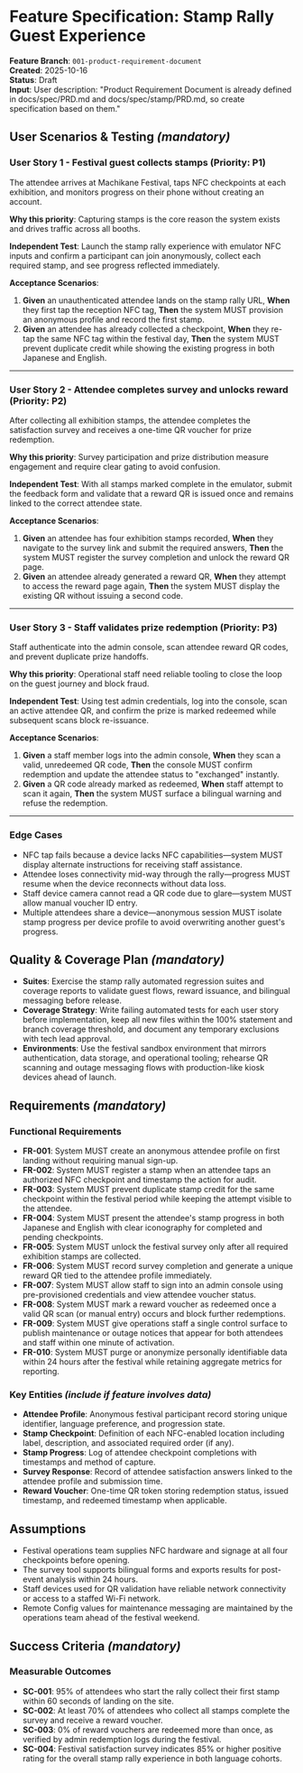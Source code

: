 # Feature Specification: Stamp Rally Guest Experience

**Feature Branch**: `001-product-requirement-document`  
**Created**: 2025-10-16  
**Status**: Draft  
**Input**: User description: "Product Requirement Document is already defined in docs/spec/PRD.md and docs/spec/stamp/PRD.md, so create specification based on them."

## User Scenarios & Testing *(mandatory)*

### User Story 1 - Festival guest collects stamps (Priority: P1)

The attendee arrives at Machikane Festival, taps NFC checkpoints at each exhibition, and monitors progress on their phone without creating an account.

**Why this priority**: Capturing stamps is the core reason the system exists and drives traffic across all booths.

**Independent Test**: Launch the stamp rally experience with emulator NFC inputs and confirm a participant can join anonymously, collect each required stamp, and see progress reflected immediately.

**Acceptance Scenarios**:

1. **Given** an unauthenticated attendee lands on the stamp rally URL, **When** they first tap the reception NFC tag, **Then** the system MUST provision an anonymous profile and record the first stamp.
2. **Given** an attendee has already collected a checkpoint, **When** they re-tap the same NFC tag within the festival day, **Then** the system MUST prevent duplicate credit while showing the existing progress in both Japanese and English.

---

### User Story 2 - Attendee completes survey and unlocks reward (Priority: P2)

After collecting all exhibition stamps, the attendee completes the satisfaction survey and receives a one-time QR voucher for prize redemption.

**Why this priority**: Survey participation and prize distribution measure engagement and require clear gating to avoid confusion.

**Independent Test**: With all stamps marked complete in the emulator, submit the feedback form and validate that a reward QR is issued once and remains linked to the correct attendee state.

**Acceptance Scenarios**:

1. **Given** an attendee has four exhibition stamps recorded, **When** they navigate to the survey link and submit the required answers, **Then** the system MUST register the survey completion and unlock the reward QR page.
2. **Given** an attendee already generated a reward QR, **When** they attempt to access the reward page again, **Then** the system MUST display the existing QR without issuing a second code.

---

### User Story 3 - Staff validates prize redemption (Priority: P3)

Staff authenticate into the admin console, scan attendee reward QR codes, and prevent duplicate prize handoffs.

**Why this priority**: Operational staff need reliable tooling to close the loop on the guest journey and block fraud.

**Independent Test**: Using test admin credentials, log into the console, scan an active attendee QR, and confirm the prize is marked redeemed while subsequent scans block re-issuance.

**Acceptance Scenarios**:

1. **Given** a staff member logs into the admin console, **When** they scan a valid, unredeemed QR code, **Then** the console MUST confirm redemption and update the attendee status to "exchanged" instantly.
2. **Given** a QR code already marked as redeemed, **When** staff attempt to scan it again, **Then** the system MUST surface a bilingual warning and refuse the redemption.

---

### Edge Cases

- NFC tap fails because a device lacks NFC capabilities—system MUST display alternate instructions for receiving staff assistance.
- Attendee loses connectivity mid-way through the rally—progress MUST resume when the device reconnects without data loss.
- Staff device camera cannot read a QR code due to glare—system MUST allow manual voucher ID entry.
- Multiple attendees share a device—anonymous session MUST isolate stamp progress per device profile to avoid overwriting another guest's progress.

## Quality & Coverage Plan *(mandatory)*

- **Suites**: Exercise the stamp rally automated regression suites and coverage reports to validate guest flows, reward issuance, and bilingual messaging before release.
- **Coverage Strategy**: Write failing automated tests for each user story before implementation, keep all new files within the 100% statement and branch coverage threshold, and document any temporary exclusions with tech lead approval.
- **Environments**: Use the festival sandbox environment that mirrors authentication, data storage, and operational tooling; rehearse QR scanning and outage messaging flows with production-like kiosk devices ahead of launch.

## Requirements *(mandatory)*

### Functional Requirements

- **FR-001**: System MUST create an anonymous attendee profile on first landing without requiring manual sign-up.
- **FR-002**: System MUST register a stamp when an attendee taps an authorized NFC checkpoint and timestamp the action for audit.
- **FR-003**: System MUST prevent duplicate stamp credit for the same checkpoint within the festival period while keeping the attempt visible to the attendee.
- **FR-004**: System MUST present the attendee's stamp progress in both Japanese and English with clear iconography for completed and pending checkpoints.
- **FR-005**: System MUST unlock the festival survey only after all required exhibition stamps are collected.
- **FR-006**: System MUST record survey completion and generate a unique reward QR tied to the attendee profile immediately.
- **FR-007**: System MUST allow staff to sign into an admin console using pre-provisioned credentials and view attendee voucher status.
- **FR-008**: System MUST mark a reward voucher as redeemed once a valid QR scan (or manual entry) occurs and block further redemptions.
- **FR-009**: System MUST give operations staff a single control surface to publish maintenance or outage notices that appear for both attendees and staff within one minute of activation.
- **FR-010**: System MUST purge or anonymize personally identifiable data within 24 hours after the festival while retaining aggregate metrics for reporting.

### Key Entities *(include if feature involves data)*

- **Attendee Profile**: Anonymous festival participant record storing unique identifier, language preference, and progression state.
- **Stamp Checkpoint**: Definition of each NFC-enabled location including label, description, and associated required order (if any).
- **Stamp Progress**: Log of attendee checkpoint completions with timestamps and method of capture.
- **Survey Response**: Record of attendee satisfaction answers linked to the attendee profile and submission time.
- **Reward Voucher**: One-time QR token storing redemption status, issued timestamp, and redeemed timestamp when applicable.

## Assumptions

- Festival operations team supplies NFC hardware and signage at all four checkpoints before opening.
- The survey tool supports bilingual forms and exports results for post-event analysis within 24 hours.
- Staff devices used for QR validation have reliable network connectivity or access to a staffed Wi-Fi network.
- Remote Config values for maintenance messaging are maintained by the operations team ahead of the festival weekend.

## Success Criteria *(mandatory)*

### Measurable Outcomes

- **SC-001**: 95% of attendees who start the rally collect their first stamp within 60 seconds of landing on the site.
- **SC-002**: At least 70% of attendees who collect all stamps complete the survey and receive a reward voucher.
- **SC-003**: 0% of reward vouchers are redeemed more than once, as verified by admin redemption logs during the festival.
- **SC-004**: Festival satisfaction survey indicates 85% or higher positive rating for the overall stamp rally experience in both language cohorts.
